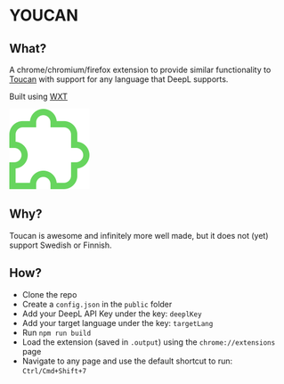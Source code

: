 # YOUCAN 

## What?

A chrome/chromium/firefox extension to provide similar functionality to [Toucan](https://jointoucan.com) with support for any language that DeepL supports. 

Built using [WXT](https://wxt.dev)

![WXT](./public/wxt.svg)

## Why?
Toucan is awesome and infinitely more well made, but it does not (yet) support Swedish or Finnish.

## How?

- Clone the repo
- Create a `config.json` in the `public` folder 
- Add your DeepL API Key under the key: `deeplKey` 
- Add your target language under the key: `targetLang`
- Run `npm run build`
- Load the extension (saved in `.output`) using the `chrome://extensions` page
- Navigate to any page and use the default shortcut to run: `Ctrl/Cmd+Shift+7`